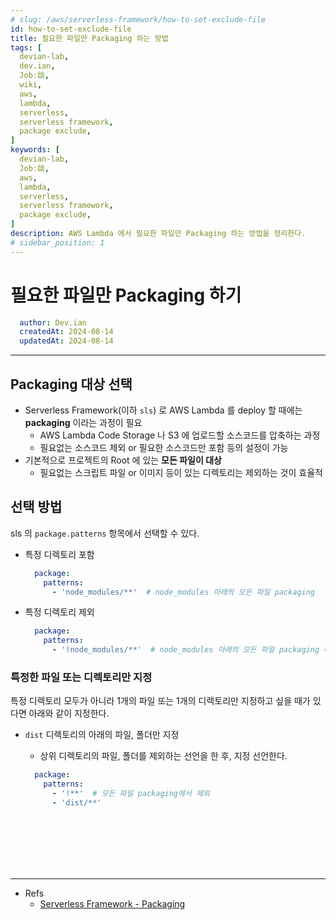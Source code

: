 ```yaml
---
# slug: /aws/serverless-framework/how-to-set-exclude-file
id: how-to-set-exclude-file
title: 필요한 파일만 Packaging 하는 방법
tags: [
  devian-lab, 
  dev.ian,
  Jobː談,
  wiki,
  aws,
  lambda,
  serverless,
  serverless framework,
  package exclude,
]
keywords: [
  devian-lab,
  Jobː談,
  aws,
  lambda,
  serverless,
  serverless framework,
  package exclude,
]
description: AWS Lambda 에서 필요한 파일만 Packaging 하는 방법을 정리한다.
# sidebar_position: 1
---
```


<!--title -->
# 필요한 파일만 Packaging 하기
<!--//title -->

<!-- 
```json
{
  "author": "Dev.ian",
  "createdAt": "2024-08-14",
  "updatedAt": "2024-08-14"
}
``` 
-->

```yaml
  author: Dev.ian
  createdAt: 2024-08-14
  updatedAt: 2024-08-14
```

---

## Packaging 대상 선택

  - Serverless Framework(이하 `sls`) 로 AWS Lambda 를 deploy 할 때에는 **packaging** 이라는 과정이 필요 
    + AWS Lambda Code Storage 나 S3 에 업로드할 소스코드를 압축하는 과정
    + 필요없는 소스코드 제외 or 필요한 소스코드만 포함 등의 설정이 가능 
  - 기본적으로 프로젝트의 Root 에 있는 **모든 파일이 대상**
    + 필요없는 스크립트 파일 or 이미지 등이 있는 디렉토리는 제외하는 것이 효율적

## 선택 방법

  sls 의 `package.patterns` 항목에서 선택할 수 있다.

  - 특정 디렉토리 포함
    
    ```yaml
      package:
        patterns:
          - 'node_modules/**'  # node_modules 아래의 모든 파일 packaging
    ```

  - 특정 디렉토리 제외
    
    ```yaml
      package:
        patterns:
          - '!node_modules/**'  # node_modules 아래의 모든 파일 packaging 에서 제외
    ```

### 특정한 파일 또는 디렉토리만 지정

  특정 디렉토리 모두가 아니라 1개의 파일 또는 1개의 디렉토리만 지정하고 싶을 때가 있다면 아래와 같이 지정한다.

  - `dist` 디렉토리의 아래의 파일, 폴더만 지정
    + 상위 디렉토리의 파일, 폴더를 제외하는 선언을 한 후, 지정 선언한다.

    ```yaml
      package:
        patterns:
          - '!**'  # 모든 파일 packaging에서 제외
          - 'dist/**'
    ```
  



<br /><br /><br /><br /><br />

---
- Refs
  + [Serverless Framework - Packaging](https://www.serverless.com/framework/docs/providers/aws/guide/packaging)